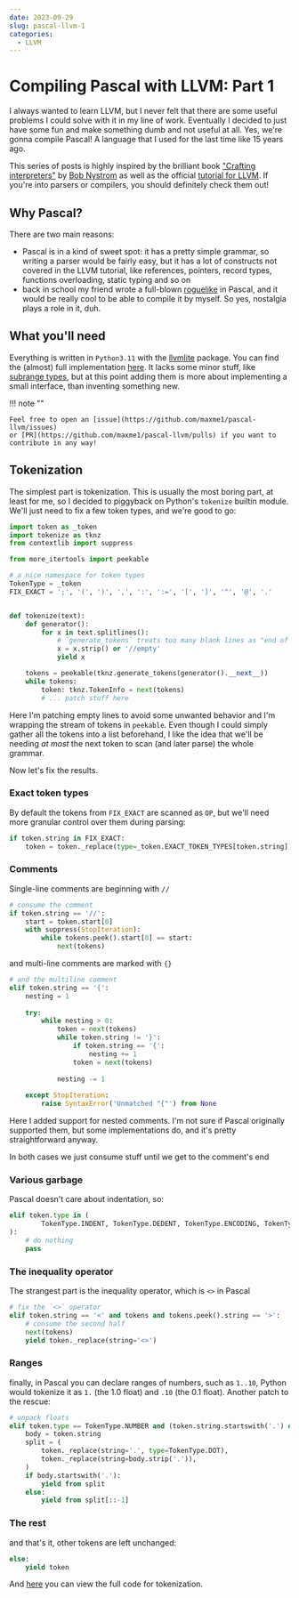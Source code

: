 ```yaml
---
date: 2023-09-29
slug: pascal-llvm-1
categories:
  - LLVM
---
```


# Compiling Pascal with LLVM: Part 1

I always wanted to learn LLVM, but I never felt that there are some useful problems I could solve with it in my line of
work.
Eventually I decided to just have some fun and make something dumb and not useful at all. Yes, we're gonna compile
Pascal! A language that I used for the last time like 15 years ago.

This series of posts is highly inspired by the brilliant
book ["Crafting interpreters"](https://craftinginterpreters.com/) by [Bob Nystrom](https://stuffwithstuff.com/) as well
as the official [tutorial for LLVM](https://llvm.org/docs/tutorial/). If you're into parsers or compilers, you should
definitely check them out!

## Why Pascal?

There are two main reasons:

- Pascal is in a kind of sweet spot: it has a pretty simple grammar, so writing a parser would be fairly easy, but it
  has a lot of constructs not covered in the LLVM tutorial, like references, pointers, record types, functions
  overloading, static typing and so on
- back in school my friend wrote a full-blown [roguelike](https://en.wikipedia.org/wiki/Roguelike) in Pascal, and it
  would be really cool to be able to compile it by myself. So yes, nostalgia plays a role in it, duh.

## What you'll need

Everything is written in `Python3.11` with the [llvmlite](https://github.com/numba/llvmlite) package.
You can find the (almost) full implementation [here](https://github.com/maxme1/pascal-llvm). It lacks some minor stuff,
like [subrange types](https://wiki.freepascal.org/subrange_types), but at this point adding them is more about
implementing a small interface, than inventing something new.

!!! note ""

    Feel free to open an [issue](https://github.com/maxme1/pascal-llvm/issues)
    or [PR](https://github.com/maxme1/pascal-llvm/pulls) if you want to contribute in any way!

<!-- more -->

## Tokenization

The simplest part is tokenization. This is usually the most boring part, at least for me, so I decided to piggyback on
Python's `tokenize` builtin module. We'll just need to fix a few token types, and we're good to go:

```python
import token as _token
import tokenize as tknz
from contextlib import suppress

from more_itertools import peekable

# a nice namespace for token types
TokenType = _token
FIX_EXACT = ';', '(', ')', ',', ':', ':=', '[', ']', '^', '@', '.'


def tokenize(text):
    def generator():
        for x in text.splitlines():
            # `generate_tokens` treats too many blank lines as "end of stream", so we'll patch that
            x = x.strip() or '//empty'
            yield x

    tokens = peekable(tknz.generate_tokens(generator().__next__))
    while tokens:
        token: tknz.TokenInfo = next(tokens)
        # ... patch stuff here
```

Here I'm patching empty lines to avoid some unwanted behavior and I'm wrapping the stream of tokens in `peekable`.
Even though I could simply gather all the tokens into a list beforehand, I like the idea that we'll be needing _at most_
the next token to scan (and later parse) the whole grammar.

Now let's fix the results.

### Exact token types

By default the tokens from `FIX_EXACT` are scanned as `OP`, but we'll need more granular control over them during
parsing:

```python
if token.string in FIX_EXACT:
    token = token._replace(type=_token.EXACT_TOKEN_TYPES[token.string])
```

### Comments

Single-line comments are beginning with `//`

```python
# consume the comment
if token.string == '//':
    start = token.start[0]
    with suppress(StopIteration):
        while tokens.peek().start[0] == start:
            next(tokens)
```

and multi-line comments are marked with `{}`

```python
# and the multiline comment
elif token.string == '{':
    nesting = 1
    
    try:
        while nesting > 0:
            token = next(tokens)
            while token.string != '}':
                if token.string == '{':
                    nesting += 1
                token = next(tokens)
    
            nesting -= 1
    
    except StopIteration:
        raise SyntaxError('Unmatched "{"') from None
```

Here I added support for nested comments. I'm not sure if Pascal originally supported them, but some implementations do,
and it's pretty straightforward anyway.

In both cases we just consume stuff until we get to the comment's end

### Various garbage

Pascal doesn't care about indentation, so:

```python
elif token.type in (
        TokenType.INDENT, TokenType.DEDENT, TokenType.ENCODING, TokenType.ENDMARKER, TokenType.NEWLINE
):  
    # do nothing
    pass
```

### The inequality operator

The strangest part is the inequality operator, which is `<>` in Pascal

```python
# fix the `<>` operator
elif token.string == '<' and tokens and tokens.peek().string == '>':
    # consume the second half
    next(tokens)
    yield token._replace(string='<>')
```

### Ranges

finally, in Pascal you can declare ranges of numbers, such as `1..10`, Python would tokenize it as `1.` (the 1.0 float) 
and `.10` (the 0.1 float). Another patch to the rescue:

```python
# unpack floats
elif token.type == TokenType.NUMBER and (token.string.startswith('.') or token.string.endswith('.')):
    body = token.string
    split = (
        token._replace(string='.', type=TokenType.DOT),
        token._replace(string=body.strip('.')),
    )
    if body.startswith('.'):
        yield from split
    else:
        yield from split[::-1]
```

### The rest

and that's it, other tokens are left unchanged:
```python
else:
    yield token
```

And [here](https://github.com/maxme1/pascal-llvm/blob/master/pascal_llvm/tokenizer.py) you can view the full code for tokenization.
